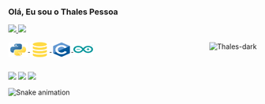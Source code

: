 ### Olá, Eu sou o Thales Pessoa

<!--
**ThalesOP/ThalesOP** is a ✨ _special_ ✨ repository because its `README.md` (this file) appears on your GitHub profile.

Here are some ideas to get you started:

- 🔭 I’m currently working on ...
- 🌱 I’m currently learning ...
- 👯 I’m looking to collaborate on ...
- 🤔 I’m looking for help with ...
- 💬 Ask me about ...
- 📫 How to reach me: ...
- 😄 Pronouns: ...
- ⚡ Fun fact: ...
-->

<div>
  <a href="https://github.com/ThalesOP">
  <img height="180em" src="https://github-readme-stats.vercel.app/api?username=ThalesOP&show_icons=true&theme=ocean&include_all_commits=true&count_private=true"/>
  <img height="180em" src="https://github-readme-stats.vercel.app/api/top-langs/?username=ThalesOP&layout=compact&langs_count=7&theme=ocean"/>
</div>
<div style="display: inline_block"><br>
  <img align="center" alt="Thales-Python" height="30" width="40" src="https://raw.githubusercontent.com/devicons/devicon/master/icons/python/python-original.svg">
  <img align="center" alt="Thales-Sql" height="30" width="40" src="https://raw.githubusercontent.com/devicons/devicon/master/icons/sql/sql-original.svg">
  <img align="center" alt="Thales-C" height="30" width="40" src="https://raw.githubusercontent.com/devicons/devicon/master/icons/c/c-original.svg">
  <img align="center" alt="Thales-Aduino" height="30" width="40" src="https://raw.githubusercontent.com/devicons/devicon/master/icons/arduino/arduino-original.svg">
  <img align="right" height="100em" alt="Thales-dark" src="https://media0.giphy.com/media/YLdfv0Bsd2o8M/source.gif">
</div>
  
  ##
 
<div> 
  <a href="https://instagram.com/thales_pessoa" target="_blank"><img src="https://img.shields.io/badge/-Instagram-%23E4405F?style=for-the-badge&logo=instagram&logoColor=white" target="_blank"></a>
 <a href = "mailto:thales.opessoa@gmail.com"><img src="https://img.shields.io/badge/-Gmail-%23333?style=for-the-badge&logo=gmail&logoColor=white" target="_blank"></a>
  <a href="https://www.linkedin.com/in/thales-pessoa" target="_blank"><img src="https://img.shields.io/badge/-LinkedIn-%230077B5?style=for-the-badge&logo=linkedin&logoColor=white" target="_blank"></a> 
 
  ![Snake animation](https://github.com/ThalesOP/ThalesOP/blob/output/github-contribution-grid-snake.svg)
 
</div>
